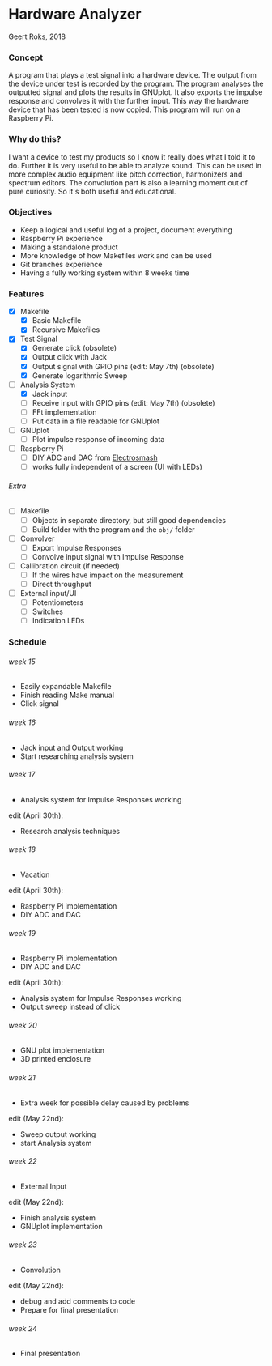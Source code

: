 # Hardware Analyzer

Geert Roks, 2018

### Concept
A program that plays a test signal into a hardware device. The output from the device under test is recorded by the program. The program analyses the outputted signal and plots the results in GNUplot. It also exports the impulse response and convolves it with the further input. This way the hardware device that has been tested is now copied. This program will run on a Raspberry Pi.

### Why do this?
I want a device to test my products so I know it really does what I told it to do. Further it is very useful to be able to analyze sound. This can be used in more complex audio equipment like pitch correction, harmonizers and spectrum editors. The convolution part is also a learning moment out of pure curiosity. So it's both useful and educational.

### Objectives
  - Keep a logical and useful log of a project, document everything
  - Raspberry Pi experience
  - Making a standalone product
  - More knowledge of how Makefiles work and can be used
  - Git branches experience
  - Having a fully working system within 8 weeks time


### Features
  - [x] Makefile
    - [x] Basic Makefile
    - [x] Recursive Makefiles
  - [x] Test Signal
    - [x] Generate click (obsolete)
    - [x] Output click with Jack
    - [x] Output signal with GPIO pins (edit: May 7th) (obsolete)
    - [x] Generate logarithmic Sweep

  - [ ] Analysis System
    - [x] Jack input
    - [ ] Receive input with GPIO pins (edit: May 7th) (obsolete)
    - [ ] FFt implementation
    - [ ] Put data in a file readable for GNUplot
  - [ ] GNUplot
    - [ ] Plot impulse response of incoming data
  - [ ] Raspberry Pi
    - [ ] DIY ADC and DAC from [Electrosmash](https://www.electrosmash.com/pedal-pi)
    - [ ] works fully independent of a screen (UI with LEDs)

######  Extra
  - [ ] Makefile
    - [ ] Objects in separate directory, but still good dependencies
    - [ ] Build folder with the program and the `obj/` folder
  - [ ] Convolver
    - [ ] Export Impulse Responses
    - [ ] Convolve input signal with Impulse Response
  - [ ] Callibration circuit (if needed)
    - [ ] If the wires have impact on the measurement
    - [ ] Direct throughput
  - [ ] External input/UI
    - [ ] Potentiometers
    - [ ] Switches
    - [ ] Indication LEDs

### Schedule
###### week 15
  - Easily expandable Makefile
  - Finish reading Make manual
  - Click signal

###### week 16
  - Jack input and Output working
  - Start researching analysis system

###### week 17
  - Analysis system for Impulse Responses working

  edit (April 30th):
  - Research analysis techniques

###### week 18
  - Vacation

  edit (April 30th):
  - Raspberry Pi implementation
  - DIY ADC and DAC

###### week 19
  - Raspberry Pi implementation
  - DIY ADC and DAC

  edit (April 30th):
  - Analysis system for Impulse Responses working
  - Output sweep instead of click

###### week 20
  - GNU plot implementation
  - 3D printed enclosure

###### week 21
  - Extra week for possible delay caused by problems

  edit (May 22nd):
  - Sweep output working
  - start Analysis system
###### week 22
  - External Input

  edit (May 22nd):
  - Finish analysis system
  - GNUplot implementation
###### week 23
  - Convolution

  edit (May 22nd):
  - debug and add comments to code
  - Prepare for final presentation
###### week 24
  - Final presentation
